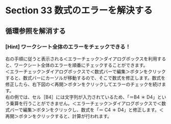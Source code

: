 # Section 33 数式のエラーを解決する

## 循環参照を解消する

### [Hint] ワークシート全体のエラーをチェックできる！

右の手順に従うと表示される＜エラーチェック＞ダイアログボックスを利用すると、ワークシート全体のエラーを順番にチェックすることができます。  
＜エラーチェック＞ダイアログボックスで＜数式バーで編集＞ボタンをクリックすると、数式バーにカーソルが移動するので、そこで数式を修正します。数式を修正したら、右下図の＜再開＞ボタンをクリックしてエラーのチェックを続けます。  
右の例では、セル［B4］には文字列が入力されているため、「＝B4 ＊ D4」という乗算を行うことができません。＜エラーチェック＞ダイアログボックスで＜数式バーで編集＞ボタンをクリックし、数式を「＝ C4 ＊ D4」と修正します。＜再開＞ボタンをクリックすると、計算が行われます。
